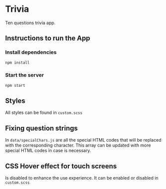 # Trivia
Ten questions trivia app.

## Instructions to run the App

### Install dependencies

```bash
npm install
```
### Start the server
```bash
npm start
```

## Styles

All styles can be found in `custom.scss`

## Fixing question strings

In `data/specialChars.js` are all the special HTML codes that will
be replaced with the corresponding character. This array can be 
updated with more special HTML codes in case is necessary.

## CSS Hover effect for touch screens

Is disabled to enhance the use experience. It can be enabled or disabled
in `custom.scss`
